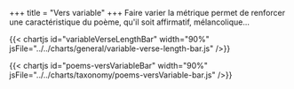 +++
title = "Vers variable"
+++
Faire varier la métrique permet de renforcer une caractéristique du poème, qu'il soit affirmatif, mélancolique...

{{< chartjs id="variableVerseLengthBar" width="90%" jsFile="../../charts/general/variable-verse-length-bar.js" />}}

{{< chartjs id="poems-versVariableBar" width="90%" jsFile="../../charts/taxonomy/poems-versVariable-bar.js" />}}